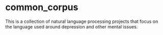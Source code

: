 # common_corpus
This is a collection of natural language processing projects that focus on the language used around depression and other mental issues.
